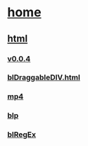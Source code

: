 # [home](../..)

## [html](..)

### [v0.0.4](https://github.com/littleflute/blog/edit/master/html/tools/index.md)
### [blDraggableDIV.html](blDraggableDIV.html)
### [mp4](mp4)

### [blp](blp) 

### [blRegEx](blRegEx)

